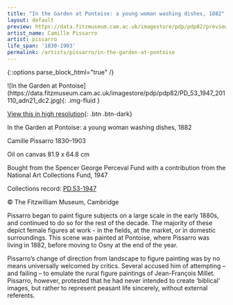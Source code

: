 ```yaml
---
title: "In the Garden at Pontoise: a young woman washing dishes, 1882"
layout: default
preview: https://data.fitzmuseum.cam.ac.uk/imagestore/pdp/pdp82/preview_PD_53_1947_201110_adn21_dc2.jpg
artist_name: Camille Pissarro
artist: pissarro
life_span: '1830-1903'
permalink: /artists/pissarro/in-the-garden-at-pontoise
---
```

{::options parse_block_html="true" /}
<div class="text-center">
![In the Garden at Pontoise](https://data.fitzmuseum.cam.ac.uk/imagestore/pdp/pdp82/PD_53_1947_201110_adn21_dc2.jpg){: .img-fluid }

[View this in high resolution](https://data.fitzmuseum.cam.ac.uk/id/image/iiif/media-219137){: .btn .btn-dark}
</div>

In the Garden at Pontoise: a young woman washing dishes, 1882

Camille Pissarro 1830–1903

Oil on canvas 81.9 x 64.8 cm

Bought from the Spencer George Perceval Fund with a contribution from the National Art Collections Fund, 1947

Collections record: [PD.53-1947](https://data.fitzmuseum.cam.ac.uk/id/object/2858)

© The Fitzwilliam Museum, Cambridge

Pissarro began to paint figure subjects on a large scale in the early 1880s, and continued to do so for the rest of the decade. The majority of these depict female figures at work - in the fields, at the market, or in domestic surroundings. This scene was painted at Pontoise, where Pissarro was living in 1882, before moving to Osny at the end of the year.

Pissarro’s change of direction from landscape to figure painting was by no means universally welcomed by critics. Several accused him of attempting – and failing – to emulate the rural figure paintings of Jean-François Millet. Pissarro, however, protested that he had never intended to create ‘biblical’ images, but rather to represent peasant life sincerely, without external referents.
